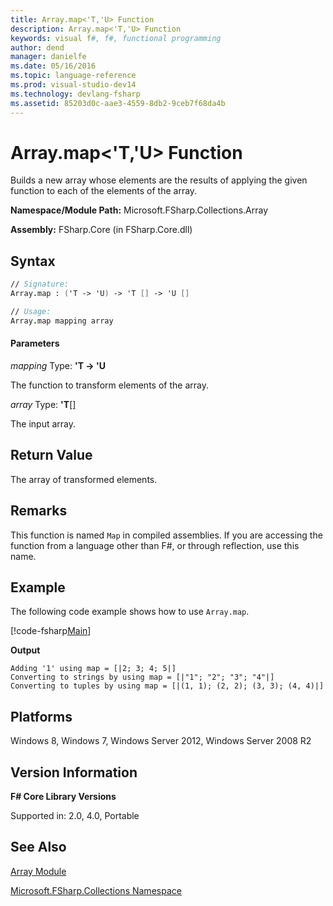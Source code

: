 ```yaml
---
title: Array.map<'T,'U> Function
description: Array.map<'T,'U> Function
keywords: visual f#, f#, functional programming
author: dend
manager: danielfe
ms.date: 05/16/2016
ms.topic: language-reference
ms.prod: visual-studio-dev14
ms.technology: devlang-fsharp
ms.assetid: 85203d0c-aae3-4559-8db2-9ceb7f68da4b 
---
```


# Array.map<'T,'U> Function

Builds a new array whose elements are the results of applying the given function to each of the elements of the array.

**Namespace/Module Path:** Microsoft.FSharp.Collections.Array

**Assembly:** FSharp.Core (in FSharp.Core.dll)


## Syntax

```fsharp
// Signature:
Array.map : ('T -> 'U) -> 'T [] -> 'U []

// Usage:
Array.map mapping array
```

#### Parameters
*mapping*
Type: **'T -&gt; 'U**


The function to transform elements of the array.


*array*
Type: **'T**[[]](https://msdn.microsoft.com/library/def20292-9aae-4596-9275-b94e594f8493)


The input array.

## Return Value

The array of transformed elements.

## Remarks
This function is named `Map` in compiled assemblies. If you are accessing the function from a language other than F#, or through reflection, use this name.

## Example

The following code example shows how to use `Array.map`.

[!code-fsharp[Main](~/samples/snippets/fsharp/arrays/snippet510.fs)]

**Output**
```
Adding '1' using map = [|2; 3; 4; 5|]
Converting to strings by using map = [|"1"; "2"; "3"; "4"|]
Converting to tuples by using map = [|(1, 1); (2, 2); (3, 3); (4, 4)|]
```

## Platforms
Windows 8, Windows 7, Windows Server 2012, Windows Server 2008 R2


## Version Information
**F# Core Library Versions**

Supported in: 2.0, 4.0, Portable

## See Also
[Array Module](array-module.md)

[Microsoft.FSharp.Collections Namespace](../Microsoft.FSharp.Collections-Namespace-%5BFSharp%5D.md)